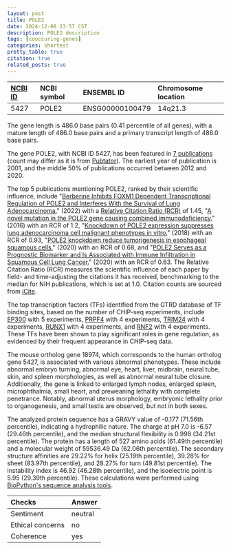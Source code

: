 ```yaml
---
layout: post
title: POLE2
date: 2024-12-08 23:57 CST
description: POLE2 description
tags: [cooccuring-genes]
categories: shortest
pretty_table: true
citation: true
related_posts: true
---
```




| [NCBI ID](https://www.ncbi.nlm.nih.gov/gene/5427) | NCBI symbol | ENSEMBL ID | Chromosome location |
| :-------- | :------- | :-------- | :------- |
| 5427  | POLE2 | ENSG00000100479 | 14q21.3 |



The gene length is 486.0 base pairs (0.41 percentile of all genes), with a mature length of 486.0 base pairs and a primary transcript length of 486.0 base pairs.


The gene POLE2, with NCBI ID 5427, has been featured in [7 publications](https://pubmed.ncbi.nlm.nih.gov/?term=%22POLE2%22) (count may differ as it is from [Pubtator](https://academic.oup.com/nar/article/47/W1/W587/5494727)). The earliest year of publication is 2001, and the middle 50% of publications occurred between 2012 and 2020.


The top 5 publications mentioning POLE2, ranked by their scientific influence, include "[Berberine Inhibits FOXM1 Dependent Transcriptional Regulation of POLE2 and Interferes With the Survival of Lung Adenocarcinoma.](https://pubmed.ncbi.nlm.nih.gov/35173608)" (2022) with a [Relative Citation Ratio (RCR)](https://journals.plos.org/plosbiology/article?id=10.1371/journal.pbio.1002541) of 1.45, "[A novel mutation in the POLE2 gene causing combined immunodeficiency.](https://pubmed.ncbi.nlm.nih.gov/26365386)" (2016) with an RCR of 1.2, "[Knockdown of POLE2 expression suppresses lung adenocarcinoma cell malignant phenotypes in vitro.](https://pubmed.ncbi.nlm.nih.gov/30132567)" (2018) with an RCR of 0.93, "[POLE2 knockdown reduce tumorigenesis in esophageal squamous cells.](https://pubmed.ncbi.nlm.nih.gov/32831648)" (2020) with an RCR of 0.68, and "[POLE2 Serves as a Prognostic Biomarker and Is Associated with Immune Infiltration in Squamous Cell Lung Cancer.](https://pubmed.ncbi.nlm.nih.gov/32304567)" (2020) with an RCR of 0.63. The Relative Citation Ratio (RCR) measures the scientific influence of each paper by field- and time-adjusting the citations it has received, benchmarking to the median for NIH publications, which is set at 1.0. Citation counts are sourced from [iCite](https://icite.od.nih.gov).





The top transcription factors (TFs) identified from the GTRD database of TF binding sites, based on the number of CHIP-seq experiments, include [EP300](https://www.ncbi.nlm.nih.gov/gene/2033) with 5 experiments, [PRPF4](https://www.ncbi.nlm.nih.gov/gene/9128) with 4 experiments, [TRIM24](https://www.ncbi.nlm.nih.gov/gene/8805) with 4 experiments, [RUNX1](https://www.ncbi.nlm.nih.gov/gene/861) with 4 experiments, and [RNF2](https://www.ncbi.nlm.nih.gov/gene/6045) with 4 experiments. These TFs have been shown to play significant roles in gene regulation, as evidenced by their frequent appearance in CHIP-seq data.








The mouse ortholog gene 18974, which corresponds to the human ortholog gene 5427, is associated with various abnormal phenotypes. These include abnormal embryo turning, abnormal eye, heart, liver, midbrain, neural tube, skin, and spleen morphologies, as well as abnormal neural tube closure. Additionally, the gene is linked to enlarged lymph nodes, enlarged spleen, microphthalmia, small heart, and preweaning lethality with complete penetrance. Notably, abnormal uterus morphology, embryonic lethality prior to organogenesis, and small testis are observed, but not in both sexes.


The analyzed protein sequence has a GRAVY value of -0.177 (71.56th percentile), indicating a hydrophilic nature. The charge at pH 7.0 is -6.57 (29.46th percentile), and the median structural flexibility is 0.998 (34.21st percentile). The protein has a length of 527 amino acids (61.49th percentile) and a molecular weight of 59536.49 Da (62.06th percentile). The secondary structure affinities are 29.22% for helix (25.19th percentile), 39.28% for sheet (83.97th percentile), and 28.27% for turn (49.81st percentile). The instability index is 46.92 (46.28th percentile), and the isoelectric point is 5.95 (29.39th percentile). These calculations were performed using [BioPython's sequence analysis tools](https://biopython.org/docs/1.75/api/Bio.SeqUtils.ProtParam.html).



| Checks    | Answer |
| :-------- | :------- |
| Sentiment  | neutral   |
| Ethical concerns | no     |
| Coherence    | yes    |